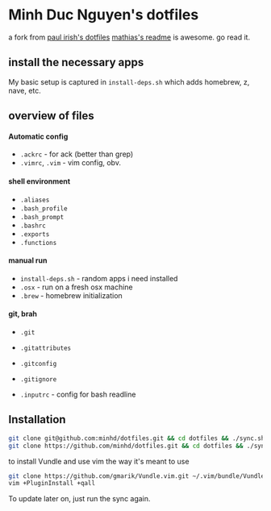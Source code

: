 # Minh Duc Nguyen's dotfiles

a fork from [paul irish's dotfiles](https://github.com/paulirish/dotfiles) 
[mathias's readme](https://github.com/mathiasbynens/dotfiles/) is awesome. go read it.

## install the necessary apps

My basic setup is captured in `install-deps.sh` which adds homebrew, z, nave, etc.

## overview of files

####  Automatic config
* `.ackrc` - for ack (better than grep)
* `.vimrc`, `.vim` - vim config, obv.

#### shell environment
* `.aliases`
* `.bash_profile`
* `.bash_prompt`
* `.bashrc`
* `.exports`
* `.functions`

#### manual run
* `install-deps.sh` - random apps i need installed
* `.osx` - run on a fresh osx machine
* `.brew` - homebrew initialization

#### git, brah
* `.git`
* `.gitattributes`
* `.gitconfig`
* `.gitignore`

* `.inputrc` - config for bash readline


## Installation

```bash
git clone git@github.com:minhd/dotfiles.git && cd dotfiles && ./sync.sh
git clone https://github.com/minhd/dotfiles.git && cd dotfiles && ./sync.sh
```
to install Vundle and use vim the way it's meant to use
```bash
git clone https://github.com/gmarik/Vundle.vim.git ~/.vim/bundle/Vundle.vim
vim +PluginInstall +qall
```
To update later on, just run the sync again.
